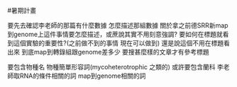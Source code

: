 #暑期計畫 

要先去確認李老師的那篇有什麼數據 怎麼描述那組數據
關於拿之前德SRR新map到genome上這件事情要怎麼描述，或蔗說其實不用刻意強調?
要如何在標題就看到這個實驗的重要性?(之前做不到的事情 現在可以做到) 還是說這個不用在標題看出來
到底map到轉錄組跟genome差多少
要搜甚麼樣的文章才有參考標題

要包含物種名
物種簡單形容詞(mycoheterotrophic 之類的)
或許要包含蘭科
李老師取RNA的條件相關的詞
map到genome相關的詞